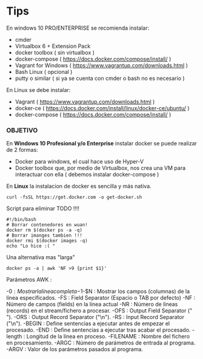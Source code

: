 # Tips

En windows 10 PRO/ENTERPRISE se recomienda instalar:

- cmder
- Virtualbox 6 + Extension Pack
- docker toolbox ( sin virtualbox ) 
- docker-compose ( https://docs.docker.com/compose/install/ )
- Vagrant for Windows ( https://www.vagrantup.com/downloads.html )
- Bash Linux ( opcional )
- putty o similar ( si ya se cuenta con cmder o bash no es necesario ) 

En Linux se debe instalar: 

- Vagrant ( https://www.vagrantup.com/downloads.html )
- docker-ce ( https://docs.docker.com/install/linux/docker-ce/ubuntu/ )
- docker-compose  ( https://docs.docker.com/compose/install/ )

### OBJETIVO

En **Windows 10 Profesional y/o Enterprise** instalar docker se puede realizar de 2 formas:

- Docker para windows, el cual hace uso de Hyper-V
- Docker toolbox que, por medio de Virtualbox, nos crea una VM para interactuar con ella ( debemos instalar docker-compose ) 

En **Linux** la instalacion de docker es sencilla y más nativa.

```curl -fsSL https://get.docker.com -o get-docker.sh```

Script para eliminar TODO !!!!
```
#!/bin/bash
# Borrar contenedores en wuan!
docker rm $(docker ps -a -q)
# Borrar imanges tambien !!! 
docker rmi $(docker images -q)
echo "Lo hice :( "
```

Una alternativa mas "larga"

```docker ps -a | awk 'NF >9 {print $1}'```

Parámetros AWK :


-$0 : Mostrar la línea completa
-$1-$N : Mostrar los campos (columnas) de la línea especificados.
-FS : Field Separator (Espacio o TAB por defecto)
-NF : Número de campos (fields) en la línea actual
-NR : Número de líneas (records) en el stream/fichero a procesar.
-OFS : Output Field Separator (" ").
-ORS : Output Record Separator ("\n").
-RS : Input Record Separator ("\n").
-BEGIN : Define sentencias a ejecutar antes de empezar el procesado.
-END : Define sentencias a ejecutar tras acabar el procesado.
-length : Longitud de la línea en proceso.
-FILENAME : Nombre del fichero en procesamiento.
-ARGC : Número de parámetros de entrada al programa.
-ARGV : Valor de los parámetros pasados al programa.

